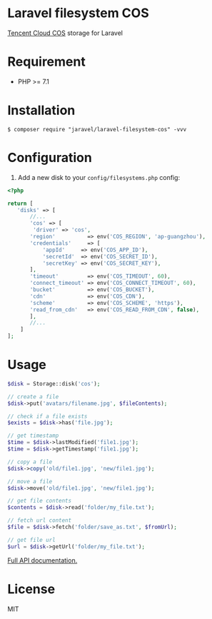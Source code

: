 # Laravel filesystem COS 

[Tencent Cloud COS](https://cloud.tencent.com/product/cos) storage for Laravel

# Requirement

- PHP >= 7.1

# Installation

```shell
$ composer require "jaravel/laravel-filesystem-cos" -vvv
```

# Configuration

1. Add a new disk to your `config/filesystems.php` config:
 ```php
 <?php

 return [
    'disks' => [
        //...
        'cos' => [
         'driver' => 'cos',
        'region'          => env('COS_REGION', 'ap-guangzhou'),
        'credentials'     => [
            'appId'     => env('COS_APP_ID'),
            'secretId'  => env('COS_SECRET_ID'),
            'secretKey' => env('COS_SECRET_KEY'),
        ],
        'timeout'         => env('COS_TIMEOUT', 60),
        'connect_timeout' => env('COS_CONNECT_TIMEOUT', 60),
        'bucket'          => env('COS_BUCKET'),
        'cdn'             => env('COS_CDN'),
        'scheme'          => env('COS_SCHEME', 'https'),
        'read_from_cdn'   => env('COS_READ_FROM_CDN', false),
        ],
        //...
     ]
 ];
 ```

# Usage

```php
$disk = Storage::disk('cos');

// create a file
$disk->put('avatars/filename.jpg', $fileContents);

// check if a file exists
$exists = $disk->has('file.jpg');

// get timestamp
$time = $disk->lastModified('file1.jpg');
$time = $disk->getTimestamp('file1.jpg');

// copy a file
$disk->copy('old/file1.jpg', 'new/file1.jpg');

// move a file
$disk->move('old/file1.jpg', 'new/file1.jpg');

// get file contents
$contents = $disk->read('folder/my_file.txt');

// fetch url content
$file = $disk->fetch('folder/save_as.txt', $fromUrl);

// get file url
$url = $disk->getUrl('folder/my_file.txt');
```

[Full API documentation.](http://flysystem.thephpleague.com/api/)

# License

MIT
